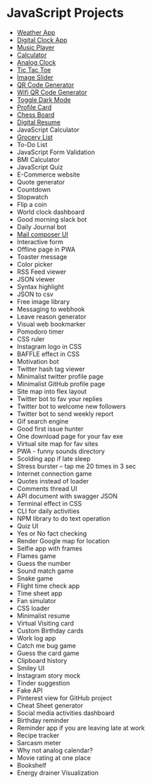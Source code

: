 # JavaScript Projects

- [Weather App](./weather%20app/index.html)
- [Digital Clock App](./digital%20clock/index.html)
- [Music Player](./music%20player/index.html)
- [Calculator](./calculator/index.html)
- [Analog Clock](./analog%20clock/index.html)
- [Tic Tac Toe](./tic%20tac%20toe/index.html)
- [Image Slider](./image%20slider/index.html)
- [QR Code Generator](./qr%20code%20generator/index.html)
- [Wifi QR Code Generator](./wifi%20qr%20code%20generator/index.html)
- [Toggle Dark Mode](./toggle%20dark%20mode/index.html)
- [Profile Card](./profile%20card/index.html)
- [Chess Board](./chess%20board/index.html)
- [Digital Resume](./digital%20resume/index.html)
- JavaScript Calculator
- [Grocery List](./grocery%20list/index.html)
- To-Do List
- JavaScript Form Validation
- BMI Calculator
- JavaScript Quiz
- E-Commerce website
- Quote generator
- Countdown
- Stopwatch
- Flip a coin
- World clock dashboard
- Good morning slack bot
- Daily Journal bot
- [Mail composer UI](./mail%20composer%20ui/index.html)
- Interactive form
- Offline page in PWA
- Toaster message
- Color picker
- RSS Feed viewer
- JSON viewer
- Syntax highlight
- JSON to csv
- Free image library
- Messaging to webhook
- Leave reason generator
- Visual web bookmarker
- Pomodoro timer
- CSS ruler
- Instagram logo in CSS
- BAFFLE effect in CSS
- Motivation bot
- Twitter hash tag viewer
- Minimalist twitter profile page
- Minimalist GitHub profile page
- Site map into flex layout
- Twitter bot to fav your replies
- Twitter bot to welcome new followers
- Twitter bot to send weekly report
- Gif search engine
- Good first issue hunter
- One download page for your fav exe
- Virtual site map for fav sites
- PWA - funny sounds directory
- Scolding app if late sleep
- Stress burster – tap me 20 times in 3 sec
- Internet connection game
- Quotes instead of loader
- Comments thread UI
- API document with swagger JSON
- Terminal effect in CSS
- CLI for daily activities
- NPM library to do text operation
- Quiz UI
- Yes or No fact checking
- Render Google map for location
- Selfie app with frames
- Flames game
- Guess the number
- Sound match game
- Snake game
- Flight time check app
- Time sheet app
- Fan simulator
- CSS loader
- Minimalist resume
- Virtual Visiting card
- Custom Birthday cards
- Work log app
- Catch me bug game
- Guess the card game
- Clipboard history
- Smiley UI
- Instagram story mock
- Tinder suggestion
- Fake API
- Pinterest view for GitHub project
- Cheat Sheet generator
- Social media activities dashboard
- Birthday reminder
- Reminder app if you are leaving late at work
- Recipe tracker
- Sarcasm meter
- Why not analog calendar?
- Movie rating at one place
- Bookshelf
- Energy drainer Visualization
